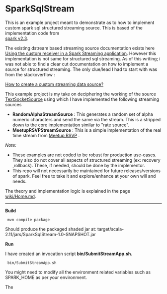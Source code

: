 # SparkSqlStream

 This is an example project meant to demonstrate as to how to implement custom spark sql structured streaming source. 
 This is based of the implementation code from  
 [spark v2.3](https://github.com/apache/spark/tree/v2.3.0/sql/core/src/main/scala/org/apache/spark/sql/execution/streaming). 
 
 The existing dstream based streaming source documentation exists here 
 [Using the custom receiver in a Spark Streaming application](https://spark.apache.org/docs/latest/streaming-custom-receivers.html).
 However this implementation is not same for structured sql streaming. As of this writing; i was not able to find a 
 clear cut documentation on how to implement a source for structured streaming. The only clue/lead I had to start with 
 was from the stackoverflow :
 
 [How to create a custom streaming data source?](https://stackoverflow.com/questions/47604184/how-to-create-a-custom-streaming-data-source)
 
 This example project is my take on deciphering the working of the source [TextSocketSource](https://github.com/apache/spark/blob/v2.3.0/sql/core/src/main/scala/org/apache/spark/sql/execution/streaming/socket.scala)
 using which I have implemented the following streaming sources
 * __**RandomAlphaStreamSource**__ : This generates a random set of alpha numeric characters and send the same via the stream. 
 This is a stripped down to the core implementation similar to "rate source".
 * __**MeetupRSVPStreamSource**__ : This is a simple implementation of the real time stream from [Meetup RSVP](https://www.meetup.com/meetup_api/docs/2/rsvps)
 .
 
 _Note:_ 
 * These examples are not coded to be robust for production use-cases. They also do not cover all aspects of structured
 streaming (ex: recovery ,rollback). These, if needed, should be done by the implementor. 
 * This repo will not necessarily be maintained for future releases/versions of spark. Feel free to take it and 
 explore/enhance at your own will and needs.
 
The theory and implementation logic is explained in the page [wiki/Home.md](./wiki/Home.md).

***

__Build__
```commandline
 mvn compile package
```
 Should produce the packaged shaded jar at: target/scala-2.11/jars/SparkSqlStream-1.0-SNAPSHOT.jar
 
__Run__

I have created an invocation script __bin/SubmitStreamApp.sh__.
```commandline
 bin/SubmitStreamApp.sh
``` 
You might need to modify all the environment related variables such as SPARK_HOME as per your environment.

The 

 
